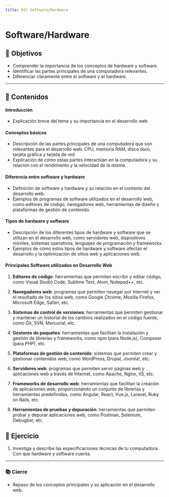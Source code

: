 ```yaml
---
title: 03) Software/Hardware
---
```


# Software/Hardware

## 🏁 Objetivos

- Comprender la importancia de los conceptos de hardware y software.
- Identificar las partes principales de una computadora relevantes.
- Diferenciar claramente entre el software y el hardware.

---

## 📝 Contenidos

#### Introducción

- Explicación breve del tema y su importancia en el desarrollo web.

#### Conceptos básicos

- Descripción de las partes principales de una computadora que son relevantes para el desarrollo web: CPU, memoria RAM, disco duro, tarjeta gráfica y tarjeta de red.
- Explicación de cómo estas partes interactúan en la computadora y su relación con el rendimiento y la velocidad de la misma.

#### Diferencia entre software y hardware

- Definición de software y hardware y su relación en el contexto del desarrollo web.
- Ejemplos de programas de software utilizados en el desarrollo web, como editores de código, navegadores web, herramientas de diseño y plataformas de gestión de contenido.

#### Tipos de hardware y software

- Descripción de los diferentes tipos de hardware y software que se utilizan en el desarrollo web, como servidores web, dispositivos móviles, sistemas operativos, lenguajes de programación y frameworks.
- Ejemplos de cómo estos tipos de hardware y software afectan el desarrollo y la optimización de sitios web y aplicaciones web.

#### Principales Software utilizados en Desarrollo Web

1. **Editores de código**: herramientas que permiten escribir y editar código, como Visual Studio Code, Sublime Text, Atom, Notepad++, etc.

2. **Navegadores web**: programas que permiten navegar por Internet y ver el resultado de los sitios web, como Google Chrome, Mozilla Firefox, Microsoft Edge, Safari, etc.

3. **Sistemas de control de versiones**: herramientas que permiten gestionar y mantener un historial de los cambios realizados en el código fuente, como Git, SVN, Mercurial, etc.

4. **Gestores de paquetes**: herramientas que facilitan la instalación y gestión de librerías y frameworks, como npm (para Node.js), Composer (para PHP), etc.

5. **Plataformas de gestión de contenido**: sistemas que permiten crear y gestionar contenidos web, como WordPress, Drupal, Joomla!, etc.

6. **Servidores web**: programas que permiten servir páginas web y aplicaciones web a través de Internet, como Apache, Nginx, IIS, etc.

7. **Frameworks de desarrollo web**: herramientas que facilitan la creación de aplicaciones web, proporcionando un conjunto de librerías y herramientas predefinidas, como Angular, React, Vue.js, Laravel, Ruby on Rails, etc.

8. **Herramientas de pruebas y depuración**: herramientas que permiten probar y depurar aplicaciones web, como Postman, Selenium, Debugbar, etc.

## 💪 Ejercicio

1. Investiga y describe las especificaciones técnicas de tu computadora. Con que hardware y software cuenta.

---

### 📚 Cierre

- Repaso de los conceptos principales y su aplicación en el desarrollo web.
